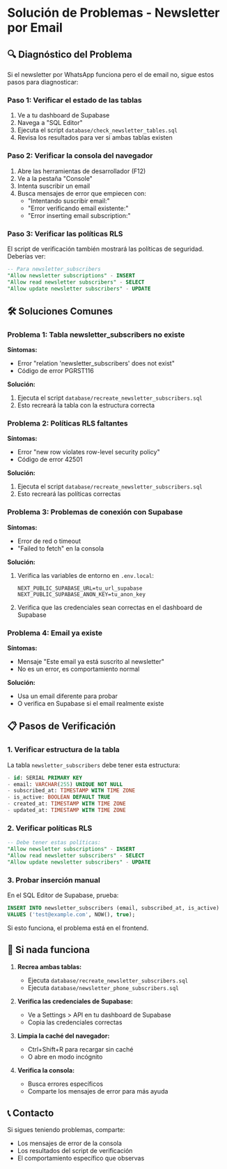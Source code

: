 # Solución de Problemas - Newsletter por Email

## 🔍 Diagnóstico del Problema

Si el newsletter por WhatsApp funciona pero el de email no, sigue estos pasos para diagnosticar:

### Paso 1: Verificar el estado de las tablas

1. Ve a tu dashboard de Supabase
2. Navega a "SQL Editor"
3. Ejecuta el script `database/check_newsletter_tables.sql`
4. Revisa los resultados para ver si ambas tablas existen

### Paso 2: Verificar la consola del navegador

1. Abre las herramientas de desarrollador (F12)
2. Ve a la pestaña "Console"
3. Intenta suscribir un email
4. Busca mensajes de error que empiecen con:
   - "Intentando suscribir email:"
   - "Error verificando email existente:"
   - "Error inserting email subscription:"

### Paso 3: Verificar las políticas RLS

El script de verificación también mostrará las políticas de seguridad. Deberías ver:

```sql
-- Para newsletter_subscribers
"Allow newsletter subscriptions" - INSERT
"Allow read newsletter subscribers" - SELECT  
"Allow update newsletter subscribers" - UPDATE
```

## 🛠️ Soluciones Comunes

### Problema 1: Tabla newsletter_subscribers no existe

**Síntomas:**
- Error "relation 'newsletter_subscribers' does not exist"
- Código de error PGRST116

**Solución:**
1. Ejecuta el script `database/recreate_newsletter_subscribers.sql`
2. Esto recreará la tabla con la estructura correcta

### Problema 2: Políticas RLS faltantes

**Síntomas:**
- Error "new row violates row-level security policy"
- Código de error 42501

**Solución:**
1. Ejecuta el script `database/recreate_newsletter_subscribers.sql`
2. Esto recreará las políticas correctas

### Problema 3: Problemas de conexión con Supabase

**Síntomas:**
- Error de red o timeout
- "Failed to fetch" en la consola

**Solución:**
1. Verifica las variables de entorno en `.env.local`:
   ```
   NEXT_PUBLIC_SUPABASE_URL=tu_url_supabase
   NEXT_PUBLIC_SUPABASE_ANON_KEY=tu_anon_key
   ```
2. Verifica que las credenciales sean correctas en el dashboard de Supabase

### Problema 4: Email ya existe

**Síntomas:**
- Mensaje "Este email ya está suscrito al newsletter"
- No es un error, es comportamiento normal

**Solución:**
- Usa un email diferente para probar
- O verifica en Supabase si el email realmente existe

## 📋 Pasos de Verificación

### 1. Verificar estructura de la tabla

La tabla `newsletter_subscribers` debe tener esta estructura:

```sql
- id: SERIAL PRIMARY KEY
- email: VARCHAR(255) UNIQUE NOT NULL  
- subscribed_at: TIMESTAMP WITH TIME ZONE
- is_active: BOOLEAN DEFAULT TRUE
- created_at: TIMESTAMP WITH TIME ZONE
- updated_at: TIMESTAMP WITH TIME ZONE
```

### 2. Verificar políticas RLS

```sql
-- Debe tener estas políticas:
"Allow newsletter subscriptions" - INSERT
"Allow read newsletter subscribers" - SELECT
"Allow update newsletter subscribers" - UPDATE
```

### 3. Probar inserción manual

En el SQL Editor de Supabase, prueba:

```sql
INSERT INTO newsletter_subscribers (email, subscribed_at, is_active)
VALUES ('test@example.com', NOW(), true);
```

Si esto funciona, el problema está en el frontend.

## 🚨 Si nada funciona

1. **Recrea ambas tablas:**
   - Ejecuta `database/recreate_newsletter_subscribers.sql`
   - Ejecuta `database/newsletter_phone_subscribers.sql`

2. **Verifica las credenciales de Supabase:**
   - Ve a Settings > API en tu dashboard de Supabase
   - Copia las credenciales correctas

3. **Limpia la caché del navegador:**
   - Ctrl+Shift+R para recargar sin caché
   - O abre en modo incógnito

4. **Verifica la consola:**
   - Busca errores específicos
   - Comparte los mensajes de error para más ayuda

## 📞 Contacto

Si sigues teniendo problemas, comparte:
- Los mensajes de error de la consola
- Los resultados del script de verificación
- El comportamiento específico que observas 